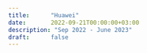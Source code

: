 ```yaml
---
title:      "Huawei"
date:       2022-09-21T00:00:00+03:00
description: "Sep 2022 - June 2023"
draft:      false
---
```


